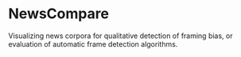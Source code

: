 # NewsCompare

Visualizing news corpora for qualitative detection of framing bias, or evaluation of automatic frame detection algorithms.